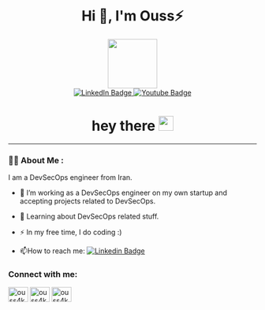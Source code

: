 <h1 align="center">Hi 👋, I'm Ouss⚡</h1>
<div id="header" align="center">
  <img src="https://media.giphy.com/media/M9gbBd9nbDrOTu1Mqx/giphy.gif" width="100"/>
  <div id="badges">
    <a href="https://www.linkedin.com/in/kernachi/">
      <img src="https://img.shields.io/badge/LinkedIn-blue?style=for-the-badge&logo=linkedin&logoColor=white" alt="LinkedIn Badge"/>
    </a>
    <a href="https://www.youtube.com/">
      <img src="https://img.shields.io/badge/YouTube-red?style=for-the-badge&logo=youtube&logoColor=white" alt="Youtube Badge"/>
    </a>
   
  </div>
  <img src="https://komarev.com/ghpvc/?username=ouss4k&style=flat-square&color=blue" alt=""/>
  <h1>
    hey there
    <img src="https://media.giphy.com/media/hvRJCLFzcasrR4ia7z/giphy.gif" width="30px"/>
  </h1>
</div>

---




### :man_technologist: About Me :
I am a DevSecOps engineer from Iran.
- :telescope: I’m working as a DevSecOps engineer on my own startup and accepting projects related to DevSecOps.

- :seedling: Learning about DevSecOps related stuff.

- :zap: In my free time, I do coding :)

- :mailbox:How to reach me: [![Linkedin Badge](https://img.shields.io/badge/-Ouss⚡-blue?style=flat&logo=Linkedin&logoColor=white)](https://www.linkedin.com/in/kernachi/)


<h3 align="left">Connect with me:</h3>
<p align="left">
<a href="https://linkedin.com/in/kernachi" target="blank"><img align="center" src="https://raw.githubusercontent.com/rahuldkjain/github-profile-readme-generator/master/src/images/icons/Social/linked-in-alt.svg" alt="ouss4k" height="30" width="40" /></a>
<a href="https://instagram.com/ouss4k" target="blank"><img align="center" src="https://raw.githubusercontent.com/rahuldkjain/github-profile-readme-generator/master/src/images/icons/Social/instagram.svg" alt="ouss4k" height="30" width="40" /></a>
<a href="https://networkfortress.blogspot.com" target="blank"><img align="center" src="https://user-images.githubusercontent.com/74038190/216122041-518ac897-8d92-4c6b-9b3f-ca01dcaf38ee.png" alt="ouss4k" height="30" width="40" /></a>


  
</p>

<!---
Ouss4K/Ouss4K is a ✨ special ✨ repository 
--->

